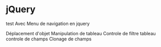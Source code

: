 # jQuery
test
Avec Menu de navigation en jquery

Déplacement d'objet
Manipulation de tableau
Controle de filtre tableau
controle de champs
Clonage de champs
